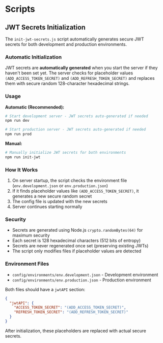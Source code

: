 # Scripts

## JWT Secrets Initialization

The `init-jwt-secrets.js` script automatically generates secure JWT secrets for both development and production environments.

### Automatic Initialization

JWT secrets are **automatically generated** when you start the server if they haven't been set yet. The server checks for placeholder values `(ADD_ACCESS_TOKEN_SECRET)` and `(ADD_REFRESH_TOKEN_SECRET)` and replaces them with secure random 128-character hexadecimal strings.

### Usage

**Automatic (Recommended):**
```bash
# Start development server - JWT secrets auto-generated if needed
npm run dev

# Start production server - JWT secrets auto-generated if needed  
npm run prod
```

**Manual:**
```bash
# Manually initialize JWT secrets for both environments
npm run init-jwt
```

### How It Works

1. On server startup, the script checks the environment file (`env.development.json` or `env.production.json`)
2. If it finds placeholder values like `(ADD_ACCESS_TOKEN_SECRET)`, it generates a new secure random secret
3. The config file is updated with the new secrets
4. Server continues starting normally

### Security

- Secrets are generated using Node.js `crypto.randomBytes(64)` for maximum security
- Each secret is 128 hexadecimal characters (512 bits of entropy)
- Secrets are never regenerated once set (preserving existing JWTs)
- The script only modifies files if placeholder values are detected

### Environment Files

- `config/environments/env.development.json` - Development environment
- `config/environments/env.production.json` - Production environment

Both files should have a `jwtAPI` section:
```json
{
  "jwtAPI": {
    "ACCESS_TOKEN_SECRET": "(ADD_ACCESS_TOKEN_SECRET)",
    "REFRESH_TOKEN_SECRET": "(ADD_REFRESH_TOKEN_SECRET)"
  }
}
```

After initialization, these placeholders are replaced with actual secure secrets.

